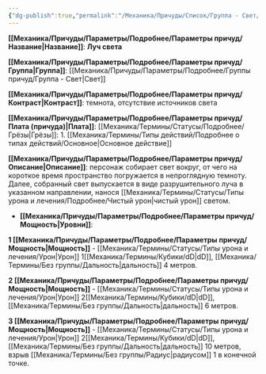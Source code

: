 ```yaml
---
{"dg-publish":true,"permalink":"/Механика/Причуды/Список/Группа - Свет/Луч света/","noteIcon":"","created":"2025-09-07T13:19:25.700+03:00","updated":"2025-10-20T13:31:32.552+03:00"}
---
```




**[[Механика/Причуды/Параметры/Подробнее/Параметры причуд/Название\|Название]]**: **Луч света**

**[[Механика/Причуды/Параметры/Подробнее/Параметры причуд/Группа\|Группа]]**: [[Механика/Причуды/Параметры/Подробнее/Группы причуд/Группа - Свет\|Свет]] 

**[[Механика/Причуды/Параметры/Подробнее/Параметры причуд/Контраст\|Контраст]]**: темнота, отсутствие источников света

**[[Механика/Причуды/Параметры/Подробнее/Параметры причуд/Плата (причуда)\|Плата]]**: [[Механика/Термины/Статусы/Подробнее/Грёзы\|Грёзы]]: 1. [[Механика/Термины/Типы действий/Подробнее о типах действий/Основное\|Основное действие]]

**[[Механика/Причуды/Параметры/Подробнее/Параметры причуд/Описание\|Описание]]**: персонаж собирает свет вокруг, от чего на короткое время пространство погружается в непроглядную темноту. Далее, собранный свет выпускается в виде разрушительного луча в указанном направлении, нанося [[Механика/Термины/Статусы/Типы урона и лечения/Подробнее/Чистый урон\|чистый урон]] светом.


- **[[Механика/Причуды/Параметры/Подробнее/Параметры причуд/Мощность\|Уровни]]**:

**1 [[Механика/Причуды/Параметры/Подробнее/Параметры причуд/Мощность\|Мощность]]** - [[Механика/Термины/Статусы/Типы урона и лечения/Урон\|Урон]] 1[[Механика/Термины/Кубики/dD\|dD]], [[Механика/Термины/Без группы/Дальность\|дальность]] 4 метров.

**2 [[Механика/Причуды/Параметры/Подробнее/Параметры причуд/Мощность\|Мощность]]** - [[Механика/Термины/Статусы/Типы урона и лечения/Урон\|Урон]] 2[[Механика/Термины/Кубики/dD\|dD]], [[Механика/Термины/Без группы/Дальность\|дальность]] 6 метров.

**3 [[Механика/Причуды/Параметры/Подробнее/Параметры причуд/Мощность\|Мощность]]** - [[Механика/Термины/Статусы/Типы урона и лечения/Урон\|Урон]] 2[[Механика/Термины/Кубики/dD\|dD]], [[Механика/Термины/Без группы/Дальность\|дальность]] 10 метров, взрыв [[Механика/Термины/Без группы/Радиус\|радиусом]] 1 в конечной точке.